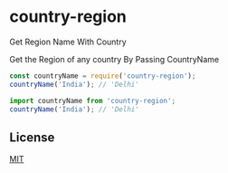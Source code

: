 # country-region
Get Region Name With Country



Get the Region of any country By Passing CountryName

```javascript -ES5 -Require
const countryName = require('country-region');
countryName('India'); // 'Delhi'
```

```javascript -ES5 -Require
import countryName from 'country-region';
countryName('India'); // 'Delhi'
```


## License

[MIT](./LICENSE)
